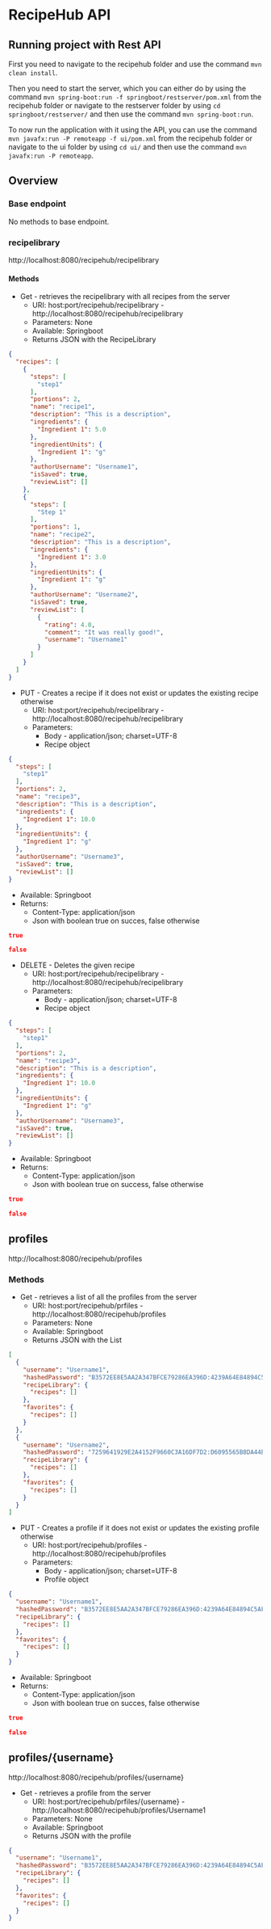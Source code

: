 # RecipeHub API

## Running project with Rest API

First you need to navigate to the recipehub folder and use the command `mvn clean install`.

Then you need to start the server, which you can either do by using the command `mvn spring-boot:run -f springboot/restserver/pom.xml` from the recipehub folder or navigate to the restserver folder by using `cd springboot/restserver/` and then use the command `mvn spring-boot:run`.

To now run the application with it using the API, you can use the command `mvn javafx:run -P remoteapp -f ui/pom.xml` from the recipehub folder or navigate to the ui folder by using `cd ui/` and then use the command `mvn javafx:run -P remoteapp`.

## Overview

### Base endpoint

No methods to base endpoint.

### recipelibrary

http://localhost:8080/recipehub/recipelibrary

#### Methods

- Get - retrieves the recipelibrary with all recipes from the server
  - URI: host:port/recipehub/recipelibrary - http://localhost:8080/recipehub/recipelibrary
  - Parameters: None
  - Available: Springboot
  - Returns JSON with the RecipeLibrary

```json
{
  "recipes": [
    {
      "steps": [
        "step1"
      ],
      "portions": 2,
      "name": "recipe1",
      "description": "This is a description",
      "ingredients": {
        "Ingredient 1": 5.0
      },
      "ingredientUnits": {
        "Ingredient 1": "g"
      },
      "authorUsername": "Username1",
      "isSaved": true,
      "reviewList": []
    },
    {
      "steps": [
        "Step 1"
      ],
      "portions": 1,
      "name": "recipe2",
      "description": "This is a description",
      "ingredients": {
        "Ingredient 1": 3.0
      },
      "ingredientUnits": {
        "Ingredient 1": "g"
      },
      "authorUsername": "Username2",
      "isSaved": true,
      "reviewList": [
        {
          "rating": 4.0,
          "comment": "It was really good!",
          "username": "Username1"
        }
      ]
    }
  ]
}
```

- PUT - Creates a recipe if it does not exist or updates the existing recipe otherwise
  - URI: host:port/recipehub/recipelibrary - http://localhost:8080/recipehub/recipelibrary
  - Parameters:
    - Body - application/json; charset=UTF-8
    - Recipe object

```json
{
  "steps": [
    "step1"
  ],
  "portions": 2,
  "name": "recipe3",
  "description": "This is a description",
  "ingredients": {
    "Ingredient 1": 10.0
  },
  "ingredientUnits": {
    "Ingredient 1": "g"
  },
  "authorUsername": "Username3",
  "isSaved": true,
  "reviewList": []
}
```

  - Available: Springboot
  - Returns:
    - Content-Type: application/json
    - Json with boolean true on succes, false otherwise

```json
true
```

```json
false
```

- DELETE - Deletes the given recipe
  - URI: host:port/recipehub/recipelibrary - http://localhost:8080/recipehub/recipelibrary
  - Parameters:
    - Body - application/json; charset=UTF-8
    - Recipe object

```json
{
  "steps": [
    "step1"
  ],
  "portions": 2,
  "name": "recipe3",
  "description": "This is a description",
  "ingredients": {
    "Ingredient 1": 10.0
  },
  "ingredientUnits": {
    "Ingredient 1": "g"
  },
  "authorUsername": "Username3",
  "isSaved": true,
  "reviewList": []
}
```

  - Available: Springboot
  - Returns:
    - Content-Type: application/json
    - Json with boolean true on success, false otherwise

```json
true
```

```json
false
```

## profiles

http://localhost:8080/recipehub/profiles

### Methods

- Get - retrieves a list of all the profiles from the server
  - URI: host:port/recipehub/prfiles - http://localhost:8080/recipehub/profiles
  - Parameters: None
  - Available: Springboot
  - Returns JSON with the List<Profile>

```json
[
  {
    "username": "Username1",
    "hashedPassword": "B3572EE8E5AA2A347BFCE79286EA396D:4239A64E84894C5AF748F24CFD4CECF94039B3C1D445D03ADE662DF93A946D49",
    "recipeLibrary": {
      "recipes": []
    },
    "favorites": {
      "recipes": []
    }
  },
  {
    "username": "Username2",
    "hashedPassword": "7259641929E2A4152F9660C3A16DF7D2:D6095565B8DA44E391D611247FE06100B2032EFF78B5F78B9A17221636AD3133",
    "recipeLibrary": {
      "recipes": []
    },
    "favorites": {
      "recipes": []
    }
  }
]
```

- PUT - Creates a profile if it does not exist or updates the existing profile otherwise
  - URI: host:port/recipehub/profiles - http://localhost:8080/recipehub/profiles
  - Parameters:
    - Body - application/json; charset=UTF-8
    - Profile object

```json
{
  "username": "Username1",
  "hashedPassword": "B3572EE8E5AA2A347BFCE79286EA396D:4239A64E84894C5AF748F24CFD4CECF94039B3C1D445D03ADE662DF93A946D49",
  "recipeLibrary": {
    "recipes": []
  },
  "favorites": {
    "recipes": []
  }
}
```

  - Available: Springboot
  - Returns:
    - Content-Type: application/json
    - Json with boolean true on succes, false otherwise

```json
true
```

```json
false
```

## profiles/{username}

http://localhost:8080/recipehub/profiles/{username}

- Get - retrieves a profile from the server
  - URI: host:port/recipehub/prfiles/{username} - http://localhost:8080/recipehub/profiles/Username1
  - Parameters: None
  - Available: Springboot
  - Returns JSON with the profile

```json
{
  "username": "Username1",
  "hashedPassword": "B3572EE8E5AA2A347BFCE79286EA396D:4239A64E84894C5AF748F24CFD4CECF94039B3C1D445D03ADE662DF93A946D49",
  "recipeLibrary": {
    "recipes": []
  },
  "favorites": {
    "recipes": []
  }
}
```